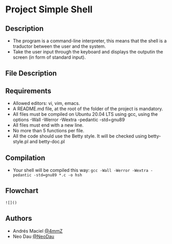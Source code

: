 # Project Simple Shell #

## Description ##
* The program is a command-line interpreter, this means that the shell is a traductor between the user and the system. 
* Take the user input through the keyboard and displays the outputin the screen (in form of standard input).


## File Description ##

	

## Requirements ##

* Allowed editors: vi, vim, emacs.
* A README.md file, at the root of the folder of the project is mandatory.
* All files must be compiled on Ubuntu 20.04 LTS using gcc, using the options -Wall -Werror -Wextra -pedantic -std=gnu89
* All files must end with a new line.
* No more than 5 functions per file.
* All the code should use the Betty style. It will be checked using betty-style.pl and betty-doc.pl

## Compilation ##
* Your shell will be compiled this way:
	`gcc -Wall -Werror -Wextra -pedantic -std=gnu89 *.c -o hsh`

## Flowchart ##
	![]()

## Authors

* Andrés Maciel
[@4mmZ](https://github.com/4mmZ)
* Neo Dau
[@NeoDau](https://github.com/NeoDau)
